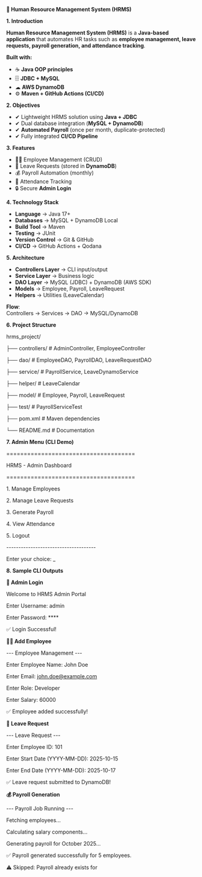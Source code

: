 **🏢 Human Resource Management System (HRMS)**

**1\. Introduction**

**Human Resource Management System (HRMS)** is a **Java-based application** that automates HR tasks such as **employee management, leave requests, payroll generation, and attendance tracking**.

**Built with:**

- ☕ **Java OOP principles**
- 🗄 **JDBC + MySQL**
- ☁ **AWS DynamoDB**
- ⚙ **Maven + GitHub Actions (CI/CD)**

**2\. Objectives**

- ✔ Lightweight HRMS solution using **Java + JDBC**
- ✔ Dual database integration (**MySQL + DynamoDB**)
- ✔ **Automated Payroll** (once per month, duplicate-protected)
- ✔ Fully integrated **CI/CD Pipeline**

**3\. Features**

- 👨‍💼 Employee Management (CRUD)
- 📅 Leave Requests (stored in **DynamoDB**)
- 💰 Payroll Automation (monthly)
- 📝 Attendance Tracking
- 🔒 Secure **Admin Login**

**4\. Technology Stack**

- **Language** → Java 17+
- **Databases** → MySQL + DynamoDB Local
- **Build Tool** → Maven
- **Testing** → JUnit
- **Version Control** → Git & GitHub
- **CI/CD** → GitHub Actions + Qodana

**5\. Architecture**

- **Controllers Layer** → CLI input/output
- **Service Layer** → Business logic
- **DAO Layer** → MySQL (JDBC) + DynamoDB (AWS SDK)
- **Models** → Employee, Payroll, LeaveRequest
- **Helpers** → Utilities (LeaveCalendar)

**Flow**:  
Controllers → Services → DAO → MySQL/DynamoDB

**6\. Project Structure**

hrms_project/

├── controllers/ # AdminController, EmployeeController

├── dao/ # EmployeeDAO, PayrollDAO, LeaveRequestDAO

├── service/ # PayrollService, LeaveDynamoService

├── helper/ # LeaveCalendar

├── model/ # Employee, Payroll, LeaveRequest

├── test/ # PayrollServiceTest

├── pom.xml # Maven dependencies

└── README.md # Documentation

**7\. Admin Menu (CLI Demo)**

\=====================================

HRMS - Admin Dashboard

\=====================================

1\. Manage Employees

2\. Manage Leave Requests

3\. Generate Payroll

4\. View Attendance

5\. Logout

\-------------------------------------

Enter your choice: _

**8\. Sample CLI Outputs**

**🔑 Admin Login**

Welcome to HRMS Admin Portal

Enter Username: admin

Enter Password: \*\*\*\*

✅ Login Successful!

**👨‍💼 Add Employee**

\--- Employee Management ---

Enter Employee Name: John Doe

Enter Email: <john.doe@example.com>

Enter Role: Developer

Enter Salary: 60000

✅ Employee added successfully!

**📝 Leave Request**

\--- Leave Request ---

Enter Employee ID: 101

Enter Start Date (YYYY-MM-DD): 2025-10-15

Enter End Date (YYYY-MM-DD): 2025-10-17

✅ Leave request submitted to DynamoDB!

**💰 Payroll Generation**

\--- Payroll Job Running ---

Fetching employees...

Calculating salary components...

Generating payroll for October 2025...

✅ Payroll generated successfully for 5 employees.

⚠ Skipped: Payroll already exists for
